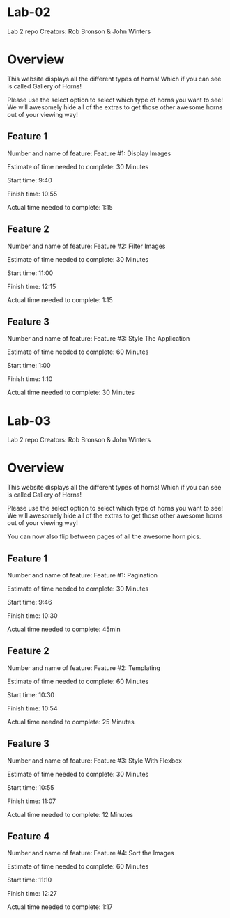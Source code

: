 # Lab-02

Lab 2 repo
Creators: Rob Bronson & John Winters

# Overview

This website displays all the different types of horns!
Which if you can see is called Gallery of Horns!

Please use the select option to select which type of horns you want to see!
We will awesomely hide all of the extras to get those other awesome horns out of your viewing way!

## Feature 1

Number and name of feature: Feature #1: Display Images

Estimate of time needed to complete: 30 Minutes

Start time: 9:40

Finish time: 10:55

Actual time needed to complete: 1:15

## Feature 2

Number and name of feature: Feature #2: Filter Images

Estimate of time needed to complete: 30 Minutes

Start time: 11:00

Finish time: 12:15

Actual time needed to complete: 1:15

## Feature 3

Number and name of feature: Feature #3: Style The Application

Estimate of time needed to complete: 60 Minutes

Start time: 1:00

Finish time: 1:10

Actual time needed to complete: 30 Minutes

# Lab-03

Lab 2 repo
Creators: Rob Bronson & John Winters

# Overview

This website displays all the different types of horns!
Which if you can see is called Gallery of Horns!

Please use the select option to select which type of horns you want to see!
We will awesomely hide all of the extras to get those other awesome horns out of your viewing way!

You can now also flip between pages of all the awesome horn pics.

## Feature 1

Number and name of feature: Feature #1: Pagination

Estimate of time needed to complete: 30 Minutes

Start time: 9:46

Finish time: 10:30

Actual time needed to complete: 45min

## Feature 2

Number and name of feature: Feature #2: Templating

Estimate of time needed to complete: 60 Minutes

Start time: 10:30

Finish time: 10:54

Actual time needed to complete: 25 Minutes

## Feature 3

Number and name of feature: Feature #3: Style With Flexbox

Estimate of time needed to complete: 30 Minutes

Start time: 10:55

Finish time: 11:07

Actual time needed to complete: 12 Minutes

## Feature 4

Number and name of feature: Feature #4: Sort the Images

Estimate of time needed to complete: 60 Minutes

Start time: 11:10

Finish time: 12:27

Actual time needed to complete: 1:17

